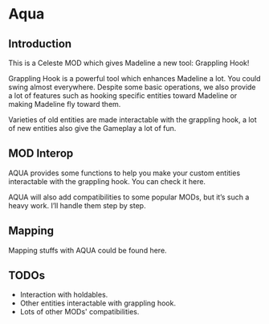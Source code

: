 # Aqua

## Introduction

This is a Celeste MOD which gives Madeline a new tool: Grappling Hook!

Grappling Hook is a powerful tool which enhances Madeline a lot. You could swing almost everywhere. Despite some basic operations, we also provide a lot of features such as hooking specific entities toward Madeline or making Madeline fly toward them.

Varieties of old entities are made interactable with the grappling hook, a lot of new entities also give the Gameplay a lot of fun.

## MOD Interop

AQUA provides some functions to help you make your custom entities interactable with the grappling hook. You can check it here.

AQUA will also add compatibilities to some popular MODs, but it’s such a heavy work. I’ll handle them step by step.

## Mapping

Mapping stuffs with AQUA could be found here.

## TODOs

- Interaction with holdables.
- Other entities interactable with grappling hook.
- Lots of other MODs' compatibilities.